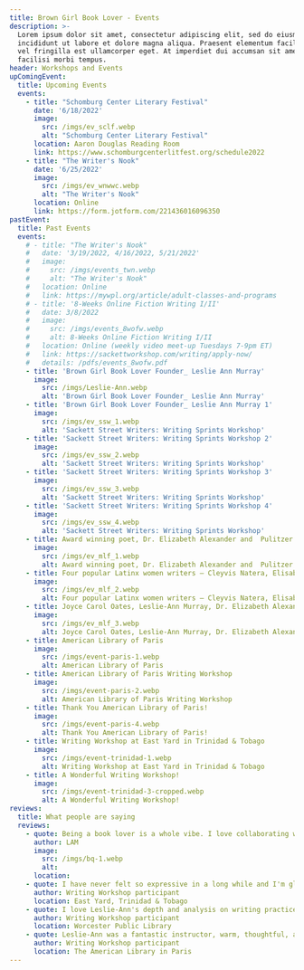 ```yaml
---
title: Brown Girl Book Lover - Events
description: >-
  Lorem ipsum dolor sit amet, consectetur adipiscing elit, sed do eiusmod tempor
  incididunt ut labore et dolore magna aliqua. Praesent elementum facilisis leo
  vel fringilla est ullamcorper eget. At imperdiet dui accumsan sit amet nulla
  facilisi morbi tempus.
header: Workshops and Events
upComingEvent:
  title: Upcoming Events
  events:
    - title: "Schomburg Center Literary Festival"
      date: '6/18/2022'
      image:
        src: /imgs/ev_sclf.webp
        alt: "Schomburg Center Literary Festival"
      location: Aaron Douglas Reading Room
      link: https://www.schomburgcenterlitfest.org/schedule2022
    - title: "The Writer's Nook"
      date: '6/25/2022'
      image:
        src: /imgs/ev_wnwwc.webp
        alt: "The Writer's Nook"
      location: Online
      link: https://form.jotform.com/221436016096350
pastEvent:
  title: Past Events
  events:
    # - title: "The Writer's Nook"
    #   date: '3/19/2022, 4/16/2022, 5/21/2022'
    #   image:
    #     src: /imgs/events_twn.webp
    #     alt: "The Writer's Nook"
    #   location: Online
    #   link: https://mywpl.org/article/adult-classes-and-programs
    # - title: '8-Weeks Online Fiction Writing I/II'
    #   date: 3/8/2022
    #   image:
    #     src: /imgs/events_8wofw.webp
    #     alt: 8-Weeks Online Fiction Writing I/II
    #   location: Online (weekly video meet-up Tuesdays 7-9pm ET)
    #   link: https://sackettworkshop.com/writing/apply-now/
    #   details: /pdfs/events_8wofw.pdf
    - title: 'Brown Girl Book Lover Founder_ Leslie Ann Murray' 
      image:
        src: /imgs/Leslie-Ann.webp
        alt: 'Brown Girl Book Lover Founder_ Leslie Ann Murray'
    - title: 'Brown Girl Book Lover Founder_ Leslie Ann Murray 1' 
      image:
        src: /imgs/ev_ssw_1.webp
        alt: 'Sackett Street Writers: Writing Sprints Workshop'
    - title: 'Sackett Street Writers: Writing Sprints Workshop 2'
      image:
        src: /imgs/ev_ssw_2.webp
        alt: 'Sackett Street Writers: Writing Sprints Workshop'
    - title: 'Sackett Street Writers: Writing Sprints Workshop 3'
      image:
        src: /imgs/ev_ssw_3.webp
        alt: 'Sackett Street Writers: Writing Sprints Workshop'
    - title: 'Sackett Street Writers: Writing Sprints Workshop 4'
      image:
        src: /imgs/ev_ssw_4.webp
        alt: 'Sackett Street Writers: Writing Sprints Workshop'
    - title: Award winning poet, Dr. Elizabeth Alexander and  Pulitzer prize winning writer, Salamishah Tillet at the Montclair Literary Festival.
      image:
        src: /imgs/ev_mlf_1.webp
        alt: Award winning poet, Dr. Elizabeth Alexander and  Pulitzer prize winning writer, Salamishah Tillet at the Montclair Literary Festival.
    - title: Four popular Latinx women writers – Cleyvis Natera, Elisabet Velazquez,  Rio Cortez, Saraciea J. Fennell with Angela Abreu at the Montclair Literary Festival.
      image:
        src: /imgs/ev_mlf_2.webp
        alt: Four popular Latinx women writers – Cleyvis Natera, Elisabet Velazquez,  Rio Cortez, Saraciea J. Fennell with Angela Abreu at the Montclair Literary Festival.
    - title: Joyce Carol Oates, Leslie-Ann Murray, Dr. Elizabeth Alexander and Salamishah Tillet at the Montclair Literary Festival.
      image:
        src: /imgs/ev_mlf_3.webp
        alt: Joyce Carol Oates, Leslie-Ann Murray, Dr. Elizabeth Alexander and Salamishah Tillet at the Montclair Literary Festival.
    - title: American Library of Paris
      image:
        src: /imgs/event-paris-1.webp
        alt: American Library of Paris
    - title: American Library of Paris Writing Workshop
      image:
        src: /imgs/event-paris-2.webp
        alt: American Library of Paris Writing Workshop
    - title: Thank You American Library of Paris!
      image:
        src: /imgs/event-paris-4.webp
        alt: Thank You American Library of Paris!
    - title: Writing Workshop at East Yard in Trinidad & Tobago
      image:
        src: /imgs/event-trinidad-1.webp
        alt: Writing Workshop at East Yard in Trinidad & Tobago
    - title: A Wonderful Writing Workshop!
      image:
        src: /imgs/event-trinidad-3-cropped.webp
        alt: A Wonderful Writing Workshop!
reviews:
  title: What people are saying
  reviews:
    - quote: Being a book lover is a whole vibe. I love collaborating with organizations, individuals, and book festivals to bring you all the diversity in the literary world.
      author: LAM
      image:
        src: /imgs/bq-1.webp
        alt:
      location:
    - quote: I have never felt so expressive in a long while and I'm glad that I took the opportunity. I'm thankful for Miss Leslie-Ann Murray for opening up my mind and thoughts much more to the creative world of Short Story Writing a woman of knowledge and substance.
      author: Writing Workshop participant
      location: East Yard, Trinidad & Tobago
    - quote: I love Leslie-Ann's depth and analysis on writing practice and her use of prompts to illustrate the lesson.
      author: Writing Workshop participant
      location: Worcester Public Library
    - quote: Leslie-Ann was a fantastic instructor, warm, thoughtful, and welcoming. She created a space that was creative, curious, and encouraging. I only regret that we had just two hours! I made more  progress in my creative writing in those two hours than I have in probably two years.
      author: Writing Workshop participant
      location: The American Library in Paris
---
```

